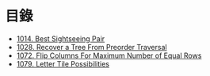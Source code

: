 # 目錄

- [1014. Best Sightseeing Pair](./1014.%20Best%20Sightseeing%20Pair.md)
- [1028. Recover a Tree From Preorder Traversal](./1028.%20Recover%20a%20Tree%20From%20Preorder%20Traversal.md)
- [1072. Flip Columns For Maximum Number of Equal Rows](./1072.%20Flip%20Columns%20For%20Maximum%20Number%20of%20Equal%20Rows.md)
- [1079. Letter Tile Possibilities](./1079.%20Letter%20Tile%20Possibilities.md)
